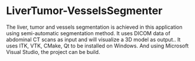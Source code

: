 # LiverTumor-VesselsSegmenter
The liver, tumor and vessels segmentation is achieved in this application using semi-automatic segmentation method. It uses DICOM data of abdominal CT scans as input and will visualize a 3D model as output..
It uses ITK, VTK, CMake, Qt to be installed on Windows.
And using Microsoft Visual Studio, the project can be build.
